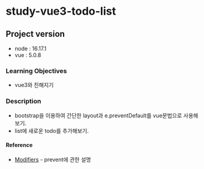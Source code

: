 # study-vue3-todo-list

## Project version

- node : 16.17.1
- vue : 5.0.8

### Learning Objectives

- vue3와 친해지기

### Description

- bootstrap을 이용하여 간단한 layout과 e.preventDefault를 vue문법으로 사용해보기.
- list에 새로운 todo를 추가해보기.

#### Reference

- [Modifiers](https://vuejs.org/guide/essentials/template-syntax.html/) - prevent에 관한 설명
